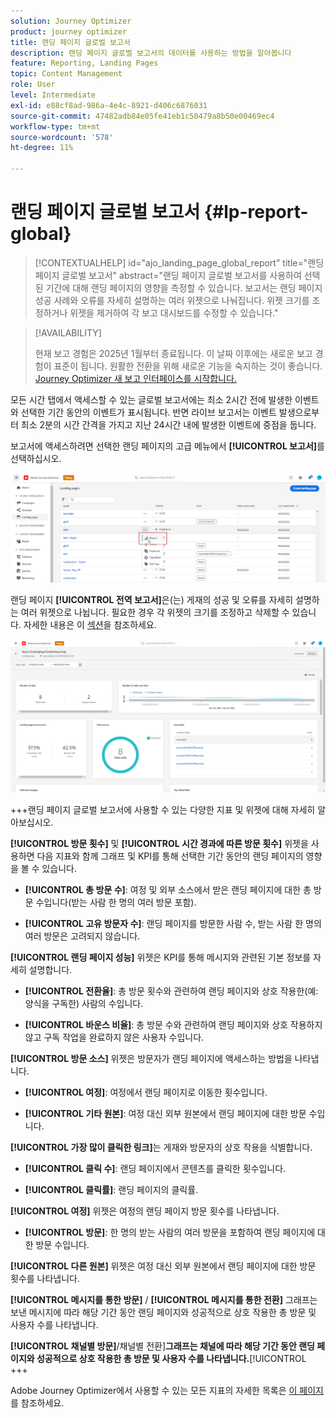 ```yaml
---
solution: Journey Optimizer
product: journey optimizer
title: 랜딩 페이지 글로벌 보고서
description: 랜딩 페이지 글로벌 보고서의 데이터를 사용하는 방법을 알아봅니다
feature: Reporting, Landing Pages
topic: Content Management
role: User
level: Intermediate
exl-id: e88cf8ad-986a-4e4c-8921-d406c6876031
source-git-commit: 47482adb84e05fe41eb1c50479a8b50e00469ec4
workflow-type: tm+mt
source-wordcount: '578'
ht-degree: 11%

---
```


# 랜딩 페이지 글로벌 보고서 {#lp-report-global}

>[!CONTEXTUALHELP]
>id="ajo_landing_page_global_report"
>title="랜딩 페이지 글로벌 보고서"
>abstract="랜딩 페이지 글로벌 보고서를 사용하여 선택된 기간에 대해 랜딩 페이지의 영향을 측정할 수 있습니다. 보고서는 랜딩 페이지 성공 사례와 오류를 자세히 설명하는 여러 위젯으로 나눠집니다. 위젯 크기를 조정하거나 위젯을 제거하여 각 보고 대시보드를 수정할 수 있습니다."

>[!AVAILABILITY]
>
>현재 보고 경험은 2025년 1월부터 종료됩니다. 이 날짜 이후에는 새로운 보고 경험이 표준이 됩니다. 원활한 전환을 위해 새로운 기능을 숙지하는 것이 좋습니다. [Journey Optimizer 새 보고 인터페이스를 시작합니다.](report-gs-cja.md)

모든 시간 탭에서 액세스할 수 있는 글로벌 보고서에는 최소 2시간 전에 발생한 이벤트와 선택한 기간 동안의 이벤트가 표시됩니다. 반면 라이브 보고서는 이벤트 발생으로부터 최소 2분의 시간 간격을 가지고 지난 24시간 내에 발생한 이벤트에 중점을 둡니다.

보고서에 액세스하려면 선택한 랜딩 페이지의 고급 메뉴에서 **[!UICONTROL 보고서]**&#x200B;를 선택하십시오.

![](assets/landing_page_report.png)

랜딩 페이지 **[!UICONTROL 전역 보고서]**&#x200B;은(는) 게재의 성공 및 오류를 자세히 설명하는 여러 위젯으로 나뉩니다. 필요한 경우 각 위젯의 크기를 조정하고 삭제할 수 있습니다. 자세한 내용은 이 [섹션](global-report.md)을 참조하세요.

![](assets/landing_page_global.png)

+++랜딩 페이지 글로벌 보고서에 사용할 수 있는 다양한 지표 및 위젯에 대해 자세히 알아보십시오.

**[!UICONTROL 방문 횟수]** 및 **[!UICONTROL 시간 경과에 따른 방문 횟수]** 위젯을 사용하면 다음 지표와 함께 그래프 및 KPI를 통해 선택한 기간 동안의 랜딩 페이지의 영향을 볼 수 있습니다.

* **[!UICONTROL 총 방문 수]**: 여정 및 외부 소스에서 받은 랜딩 페이지에 대한 총 방문 수입니다(받는 사람 한 명의 여러 방문 포함).

* **[!UICONTROL 고유 방문자 수]**: 랜딩 페이지를 방문한 사람 수, 받는 사람 한 명의 여러 방문은 고려되지 않습니다.

**[!UICONTROL 랜딩 페이지 성능]** 위젯은 KPI를 통해 메시지와 관련된 기본 정보를 자세히 설명합니다.

* **[!UICONTROL 전환율]**: 총 방문 횟수와 관련하여 랜딩 페이지와 상호 작용한(예: 양식을 구독한) 사람의 수입니다.

* **[!UICONTROL 바운스 비율]**: 총 방문 수와 관련하여 랜딩 페이지와 상호 작용하지 않고 구독 작업을 완료하지 않은 사용자 수입니다.

**[!UICONTROL 방문 소스]** 위젯은 방문자가 랜딩 페이지에 액세스하는 방법을 나타냅니다.

* **[!UICONTROL 여정]**: 여정에서 랜딩 페이지로 이동한 횟수입니다.

* **[!UICONTROL 기타 원본]**: 여정 대신 외부 원본에서 랜딩 페이지에 대한 방문 수입니다.

**[!UICONTROL 가장 많이 클릭한 링크]**&#x200B;는 게재와 방문자의 상호 작용을 식별합니다.

* **[!UICONTROL 클릭 수]**: 랜딩 페이지에서 콘텐츠를 클릭한 횟수입니다.

* **[!UICONTROL 클릭률]**: 랜딩 페이지의 클릭률.

**[!UICONTROL 여정]** 위젯은 여정의 랜딩 페이지 방문 횟수를 나타냅니다.

* **[!UICONTROL 방문]**: 한 명의 받는 사람의 여러 방문을 포함하여 랜딩 페이지에 대한 방문 수입니다.

**[!UICONTROL 다른 원본]** 위젯은 여정 대신 외부 원본에서 랜딩 페이지에 대한 방문 횟수를 나타냅니다.

**[!UICONTROL 메시지를 통한 방문]** / **[!UICONTROL 메시지를 통한 전환]** 그래프는 보낸 메시지에 따라 해당 기간 동안 랜딩 페이지와 성공적으로 상호 작용한 총 방문 및 사용자 수를 나타냅니다.

**[!UICONTROL 채널별 방문]**/채널별 전환&#x200B;]**그래프는 채널에 따라 해당 기간 동안 랜딩 페이지와 성공적으로 상호 작용한 총 방문 및 사용자 수를 나타냅니다.**[!UICONTROL 
+++

Adobe Journey Optimizer에서 사용할 수 있는 모든 지표의 자세한 목록은 [이 페이지](global-report.md#list-of-components-global)를 참조하세요.
